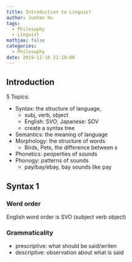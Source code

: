 ```yaml
---
title: Introduction to Linguist
author: Junhan Hu
tags:
  - Philosophy
  - Linguist
mathjax: false
categories:
  - Philosophy
date: 2019-11-16 21:18:00
---
```


## Introduction

5 Topics:

* Syntax: the structure of language,
  * subj, verb, object
  * English: SVO; Japanese: SOV
  * create a syntax tree
* Semantics: the meaning of language
* Morphology: the structure of words
  * Birds, Pets, the difference between *s*
* Phonetics: peoperties of sounds 
* Phonogy: patterns of sounds
  * pay/bay/ebay, bay sounds like pay

## Syntax 1

### Word order

English word order is SVO (subject verb object)

### Grammaticality

* prescriptive: what should be said/writen
* descriptive: observation about what is said